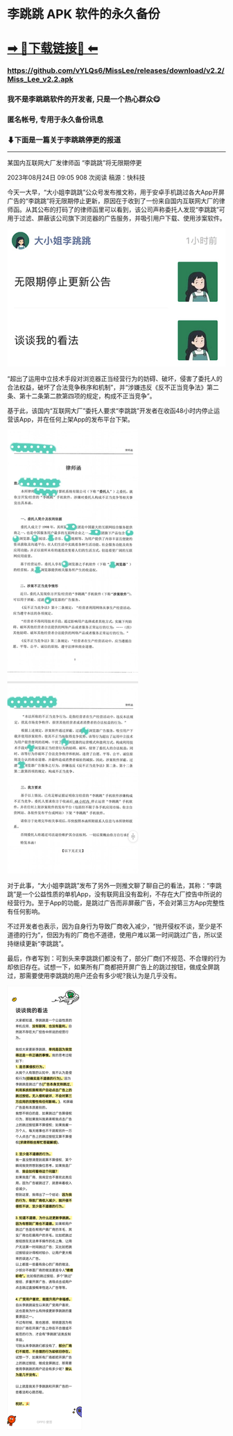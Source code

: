 # 李跳跳 APK 软件的永久备份

# [➡ 🔗下载链接🔗 ⬅](https://github.com/vYLQs6/MissLee/releases/download/v2.2/Miss_Lee_v2.2.apk)
### https://github.com/vYLQs6/MissLee/releases/download/v2.2/Miss_Lee_v2.2.apk

### 我不是李跳跳软件的开发者, 只是一个热心群众😋
### 匿名帐号, 专用于永久备份讯息
### ⬇下面是一篇关于李跳跳停更的报道
---
某国内互联网大厂发律师函 “李跳跳”将无限期停更

2023年08月24日 09:05 908 次阅读 稿源：快科技

今天一大早，“大小姐李跳跳”公众号发布推文称，用于安卓手机跳过各大App开屏广告的“李跳跳”将无限期停止更新，原因在于收到了一份来自国内互联网大厂的律师函。从其公布的打码了的律师函里可以看到，该公司声称委托人发现“李跳跳”可用于过滤、屏蔽该公司旗下浏览器的广告服务，并吸引用户下载、使用涉案软件。

![](https://github.com/vYLQs6/MissLee/blob/main/105c9213a57e06c.png?raw=true)

“超出了运用中立技术手段对浏览器正当经营行为的妨碍、破坏，侵害了委托人的合法权益，破坏了合法竞争秩序和机制”，并“涉嫌违反《反不正当竞争法》第二条、第十二条第二款第四项的规定，构成不正当竞争”。

基于此，该国内“互联网大厂”委托人要求“李跳跳”开发者在收函48小时内停止运营该App，并在任何上架App的发布平台下架。

![](https://github.com/vYLQs6/MissLee/blob/main/f4e1a728e64dd1c.jpg?raw=true)

对于此事，“大小姐李跳跳”发布了另外一则推文聊了聊自己的看法，其称：“李跳跳”是一个公益性质的单机App，没有联网且没有盈利，不存在大厂控告中所说的经营行为。至于App的功能，是跳过广告而非屏蔽广告，不会对第三方App完整性有任何影响。

不过开发者也表示，因为自身行为导致厂商收入减少，“抛开侵权不谈，至少是不道德的行为”，但因为有的厂商也不道德，使用户难以第一时间跳过广告，所以坚持继续更新“李跳跳”。

最后，作者写到：可到头来李跳跳们都没有了，部分厂商们不规范、不合理的行为却依旧存在。试想一下，如果所有厂商都把开屏广告上的跳过按钮，做成全屏跳过，那需要使用李跳跳的用户还会有多少呢?我认为是几乎没有。

![](https://github.com/vYLQs6/MissLee/blob/main/1313c513d52fe77.png?raw=true)


